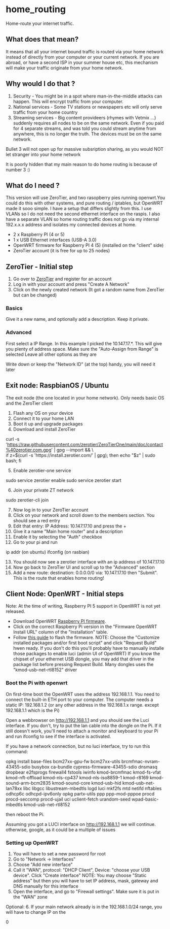 # home_routing
Home-route your internet traffic.

## What does that mean?

It means that all your internet bound traffic is routed via your home network instead of directly from your computer or your current network.
If you are abroad, or have a second ISP in your summer house etc, this mechanism will make your traffic originate from your home network.

## Why would I do that ?

1. Security - You might be in a spot where man-in-the-middle attacks can happen. This will encrypt traffic from your computer.
2. National services - Some TV stations or newspapers etc will only serve traffic from your home country
3. Streaming services - Big content provideers (rhymes with Vetmix ...) suddenly requires all nodes to be on the same network. Even if you paid for 4 separate streams, and was told you could stream anytime from anywhere, this is no longer the truth. The devices must be on the same network.

Bullet 3 will not open up for massive subsription sharing, as you would NOT let stranger into your home  network

It is poorly hidden that my main reason to do home routing is because of number 3 :)

## What do I need ?

This version will use ZeroTier, and two rasopberry pies running openwrt.You could do this with other systems, and pure routing / iptables, but OpenWRT made it sooo simple.
I have a setup that differs slightly from this. I use VLANs so I do not need the second ethernet interface on the raspis. I also have a separate VLAN so home routing traffic does not go via my internal 192.x.x.x address and isolates my connected devices at home.

- 2 x Raspberry PI (4 or 5)
- 1 x USB Ethernet interfaces (USB-A 3.0)
- OpenWRT firmware for Raspberry PI 4 (5) (installed on the "client" side)
- ZeroTier account (it is free for up to 25 nodes)

## ZeroTier - Initial step

1. Go over to [ZeroTier](https://www.zerotier.com/) and register for an account
2. Log in with your account and press "Create A Network"
3. Click on the newly created network (It got a random name from ZeroTier but can be changed)

### Basics
  Give it a new name, and optionally add a description. Keep it private.
   
### Advanced

First select a IP Range. In this example I picked the 10.147.17.*. This will give you plenty of address space.
Make sure the "Auto-Assign from Range" is selected
Leave all other options as they are

Write down or keep the "Network ID" (at the top) handy, you will need it later

## Exit node: RaspbianOS / Ubuntu

The exit node (the one located in your home network). Only needs basic OS and the ZeroTier client

1. Flash any OS on your device
2. Connect it to your home LAN
3. Boot it up and upgrade packages
4. Download and install ZeroTier

  curl -s 'https://raw.githubusercontent.com/zerotier/ZeroTierOne/main/doc/contact%40zerotier.com.gpg' | gpg --import && \  
if z=$(curl -s 'https://install.zerotier.com/' | gpg); then echo "$z" | sudo bash; fi


5. Enable zerotier-one service

  sudo service zerotier enable
  sudo service zerotier start

6. Join your private ZT network

  sudo zerotier-cli join <network id from zerotier initial setup>

7. Now log in to your ZeroTier account
8. Click on your network and scroll down to the members section. You should see a red entry
9. Edit that entry: IP Address: 10.147.17.10 and press the +
10. Give it a name "Main home router" and a description
11. Enable it by selecting the "Auth" checkbox
12. Go to your pi and run

  ip addr  (on ubuntu)
  ifconfig (on rasbian)

13. You should now see a zerotier interface with an ip address of 10.147.17.10
14. Now go back to ZeroTier UI and scroll up to the "Advanced" section
15. Add a new route: destination: 0.0.0.0/0 via: 10.147.17.10 then "Submit". This is the route that enables home routing!





## Client Node: OpenWRT - Initial steps

Note: At the time of writing, Raspberry PI 5 support in OpenWRT is not yet released.
- Download OpenWRT [Raspberry PI firmware](https://openwrt.org/toh/raspberry_pi_foundation/raspberry_pi).
- Click on the correct Raspberry Pi version in the "Firmware OpenWRT Install URL" column of the "Installation" table.
- Follow [this guide](https://openwrt.org/toh/raspberry_pi_foundation/raspberry_pi#how_to_flash_openwrt_to_an_sd_card) to flash the firmware.
  NOTE:
    Choose the "Customize installed packages and/or first boot script" and click "Request Build" hwen ready. If you don't do this
    you'll probably have to manually installe those packages to enable luci (admin UI of OpenWRT)
    If you know the chipset of your ethernet USB dongle, you may add that driver in the package list before pressing Request Build.
    Many dongles uses the "kmod-usb-net-rtl8152" driver

### Boot the Pi with openwrt

On first-time boot the OpenWRT uses the address 192.168.1.1. You need to connect the built-in ETH port to your computer. The computer needs a static IP: 192.168.1.2 (or any other address in the 192.168.1.x range. except 192.168.1.1 which is the Pi)

Open a webbrowser on http://192.168.1.1 and you should see the Luci interface. If you don't, try to put the lan cable into the dongle on the Pi. If it still doesn't work, you'll need to attach a monitor and keyboard to your Pi
and run ifconfig to see if the interface is activated.

If you have a network connection, but no luci interface, try to run this command:

  opkg install base-files bcm27xx-gpu-fw bcm27xx-utils brcmfmac-nvram-43455-sdio busybox ca-bundle cypress-firmware-43455-sdio dnsmasq dropbear e2fsprogs firewall4 fstools iwinfo kmod-brcmfmac kmod-fs-vfat kmod-nft-offload kmod-nls-cp437 kmod-nls-iso8859-1 kmod-r8169 kmod-sound-arm-bcm2835 kmod-sound-core kmod-usb-hid kmod-usb-net-lan78xx libc libgcc libustream-mbedtls logd luci mkf2fs mtd netifd nftables odhcp6c odhcpd-ipv6only opkg partx-utils ppp ppp-mod-pppoe procd procd-seccomp procd-ujail uci uclient-fetch urandom-seed wpad-basic-mbedtls kmod-usb-net-rtl8152

then reboot the Pi.

Assuming you got a LUCI interface on http://192.168.1.1 we will continue. otherwise, google, as it could be a multiple of issues

### Setting up OpenWRT

1. You will have to set a new password for root
2. Go to "Network -> Interfaces"
3. Choose "Add new interface"
4. Call it "WAN", protocol: "DHCP Client", Device: "choose your USB device". Click "Create interface"
  NOTE: You may choose "Static address" but then you will have to set IP address, mask, gateway and DNS manually for this interface
5. Open the interface, and go to "Firewall settings". Make sure it is put in the "WAN" zone

Optional:
6. If your main network already is in the 192.168.1.0/24 range, you will have to change IP on the 


  



0


